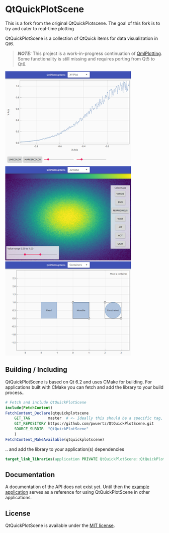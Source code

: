 # QtQuickPlotScene

This is a fork from the original QtQuickPlotscene. The goal of this fork is to try and cater to real-time plotting

QtQuickPlotScene is a collection of QtQuick items for data visualization in Qt6.

> **_NOTE:_** This project is a work-in-progress continuation of [QmlPlotting](https://github.com/pwuertz/qmlplotting). Some functionality is still missing and requires porting from Qt5 to Qt6.

![XY Plot](doc/demo-plotxy.png)
![2D Data](doc/demo-colormappedimage.png)
![Containers](doc/demo-containers.png)

## Building / Including

QtQuickPlotScene is based on Qt 6.2 and uses CMake for building. For applications built with CMake you can fetch and add the library to your build process..
```cmake
# Fetch and include QtQuickPlotScene
include(FetchContent)
FetchContent_Declare(qtquickplotscene
    GIT_TAG        master  # <- Ideally this should be a specific tag, not a branch
    GIT_REPOSITORY https://github.com/pwuertz/QtQuickPlotScene.git
    SOURCE_SUBDIR  "QtQuickPlotScene"
    )
FetchContent_MakeAvailable(qtquickplotscene)
```
.. and add the library to your application(s) dependencies
```cmake
target_link_libraries(application PRIVATE QtQuickPlotScene::QtQuickPlotScene)
```

## Documentation
A documentation of the API does not exist yet. Until then the [example application](examples/demo) serves as a reference for using QtQuickPlotScene in other applications.

## License
QtQuickPlotScene is available under the [MIT license](LICENSE).
